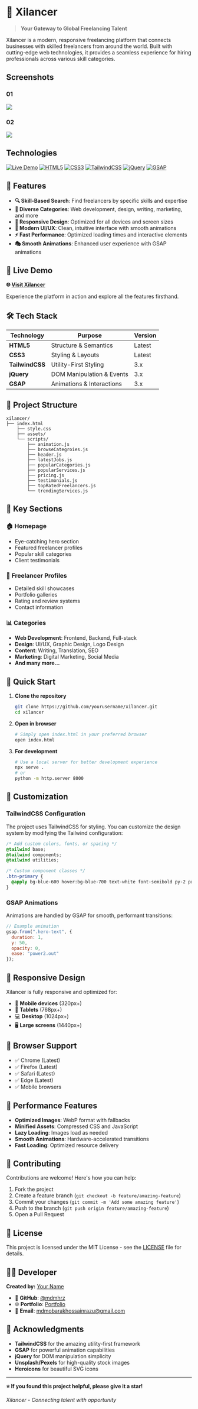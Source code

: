 # 💼 Xilancer

> **Your Gateway to Global Freelancing Talent**

Xilancer is a modern, responsive freelancing platform that connects businesses with skilled freelancers from around the world. Built with cutting-edge web technologies, it provides a seamless experience for hiring professionals across various skill categories.

## Screenshots
### 01
<img src="./assets/screenshot_5.png"/>

### 02
<img src="./assets/fullpage.png"/>

## Technologies

[![Live Demo](https://img.shields.io/badge/Live%20Demo-Visit%20Site-blue?style=for-the-badge)](https://mdmhrz.github.io/xilancer/assets)
[![HTML5](https://img.shields.io/badge/HTML5-E34F26?style=for-the-badge&logo=html5&logoColor=white)](https://html.spec.whatwg.org/)
[![CSS3](https://img.shields.io/badge/CSS3-1572B6?style=for-the-badge&logo=css3&logoColor=white)](https://www.w3.org/Style/CSS/)
[![TailwindCSS](https://img.shields.io/badge/Tailwind_CSS-38B2AC?style=for-the-badge&logo=tailwind-css&logoColor=white)](https://tailwindcss.com/)
[![jQuery](https://img.shields.io/badge/jQuery-0769AD?style=for-the-badge&logo=jquery&logoColor=white)](https://jquery.com/)
[![GSAP](https://img.shields.io/badge/GSAP-88CE02?style=for-the-badge&logo=greensock&logoColor=white)](https://greensock.com/)

## 🌟 Features

- **🔍 Skill-Based Search**: Find freelancers by specific skills and expertise
- **💼 Diverse Categories**: Web development, design, writing, marketing, and more
- **📱 Responsive Design**: Optimized for all devices and screen sizes
- **🎨 Modern UI/UX**: Clean, intuitive interface with smooth animations
- **⚡ Fast Performance**: Optimized loading times and interactive elements
- **🎭 Smooth Animations**: Enhanced user experience with GSAP animations

## 🚀 Live Demo

**🌐 [Visit Xilancer](https://mdmhrz.github.io/xilancer/)**

Experience the platform in action and explore all the features firsthand.

## 🛠️ Tech Stack

| Technology | Purpose | Version |
|------------|---------|---------|
| **HTML5** | Structure & Semantics | Latest |
| **CSS3** | Styling & Layouts | Latest |
| **TailwindCSS** | Utility-First Styling | 3.x |
| **jQuery** | DOM Manipulation & Events | 3.x |
| **GSAP** | Animations & Interactions | 3.x |

## 📁 Project Structure

```
xilancer/
├── index.html
    ├── style.css
    ├── assets/
    └── scripts/
        ├── animation.js
        ├── browseCategroies.js
        ├── header.js
        ├── latestJobs.js
        ├── popularCategories.js
        ├── popularServices.js
        ├── pricing.js
        ├── testimonials.js
        ├── topRatedFreelancers.js
        └── trendingServices.js
```

## 🎯 Key Sections

### 🏠 **Homepage**
- Eye-catching hero section
- Featured freelancer profiles
- Popular skill categories
- Client testimonials

### 👥 **Freelancer Profiles**
- Detailed skill showcases
- Portfolio galleries
- Rating and review systems
- Contact information

### 📊 **Categories**
- **Web Development**: Frontend, Backend, Full-stack
- **Design**: UI/UX, Graphic Design, Logo Design
- **Content**: Writing, Translation, SEO
- **Marketing**: Digital Marketing, Social Media
- **And many more...**

## 🚀 Quick Start

1. **Clone the repository**
   ```bash
   git clone https://github.com/yourusername/xilancer.git
   cd xilancer
   ```

2. **Open in browser**
   ```bash
   # Simply open index.html in your preferred browser
   open index.html
   ```

3. **For development**
   ```bash
   # Use a local server for better development experience
   npx serve .
   # or
   python -m http.server 8000
   ```

## 🎨 Customization

### TailwindCSS Configuration
The project uses TailwindCSS for styling. You can customize the design system by modifying the Tailwind configuration:

```css
/* Add custom colors, fonts, or spacing */
@tailwind base;
@tailwind components;
@tailwind utilities;

/* Custom component classes */
.btn-primary {
  @apply bg-blue-600 hover:bg-blue-700 text-white font-semibold py-2 px-4 rounded;
}
```

### GSAP Animations
Animations are handled by GSAP for smooth, performant transitions:

```javascript
// Example animation
gsap.from(".hero-text", {
  duration: 1,
  y: 50,
  opacity: 0,
  ease: "power2.out"
});
```

## 📱 Responsive Design

Xilancer is fully responsive and optimized for:
- 📱 **Mobile devices** (320px+)
- 📱 **Tablets** (768px+)
- 💻 **Desktop** (1024px+)
- 🖥️ **Large screens** (1440px+)

## 🔧 Browser Support

- ✅ Chrome (Latest)
- ✅ Firefox (Latest)
- ✅ Safari (Latest)
- ✅ Edge (Latest)
- ✅ Mobile browsers

## 🎯 Performance Features

- **Optimized Images**: WebP format with fallbacks
- **Minified Assets**: Compressed CSS and JavaScript
- **Lazy Loading**: Images load as needed
- **Smooth Animations**: Hardware-accelerated transitions
- **Fast Loading**: Optimized resource delivery

## 🤝 Contributing

Contributions are welcome! Here's how you can help:

1. Fork the project
2. Create a feature branch (`git checkout -b feature/amazing-feature`)
3. Commit your changes (`git commit -m 'Add some amazing feature'`)
4. Push to the branch (`git push origin feature/amazing-feature`)
5. Open a Pull Request

## 📄 License

This project is licensed under the MIT License - see the [LICENSE](LICENSE) file for details.

## 👨‍💻 Developer

**Created by:** [Your Name](https://github.com/mdmhrz)

- 🐙 **GitHub**: [@mdmhrz](https://github.com/mdmhrz)
- 🌐 **Portfolio**: [Portfolio](https://mdmhrz.netlify.app/)
- 📧 **Email**: mdmobarakhossainrazu@gmail.com

## 🙏 Acknowledgments

- **TailwindCSS** for the amazing utility-first framework
- **GSAP** for powerful animation capabilities  
- **jQuery** for DOM manipulation simplicity
- **Unsplash/Pexels** for high-quality stock images
- **Heroicons** for beautiful SVG icons

---

**⭐ If you found this project helpful, please give it a star!**

*Xilancer - Connecting talent with opportunity*